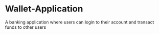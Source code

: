 # Wallet-Application
A banking application where users can login to their account and transact funds to other users
